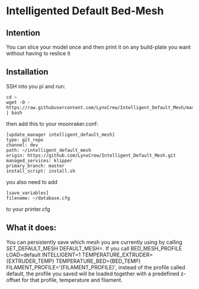 # Intelligented Default Bed-Mesh

## Intention
You can slice your model once and then print it on any build-plate you want without having to reslice it

## Installation
SSH into you pi and run:
```
cd ~
wget -O - https://raw.githubusercontent.com/LynxCrew/Intelligent_Default_Mesh/master/install.sh | bash
```

then add this to your moonraker.conf:
```
[update_manager intelligent_default_mesh]
type: git_repo
channel: dev
path: ~/intelligent_default_mesh
origin: https://github.com/LynxCrew/Intelligent_Default_Mesh.git
managed_services: klipper
primary_branch: master
install_script: install.sh
```

you also need to add
```
[save_variables]
filename: ~/database.cfg
```
to your printer.cfg

## What it does:
You can persistently save which mesh you are currently using by calling SET_DEFAULT_MESH DEFAULT_MESH=<name>.
If you call BED_MESH_PROFILE LOAD=default INTELLIGENT=1 TEMPERATURE_EXTRUDER={EXTRUDER_TEMP} TEMPERATURE_BED={BED_TEMP} FILAMENT_PROFILE='{FILAMENT_PROFILE}', instead of the profile called default, the profile you saved will be loaded together with a predefined z-offset for that profile, temperature and filament.
